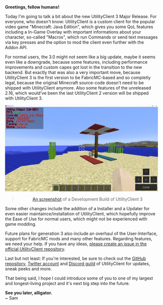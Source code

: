 **Greetings, fellow humans!**

Today I'm going to talk a bit about the new UtilityClient 3 Major Release.
For everyone, who doesn't know: UtilityClient is a custom client for the popular video game "Minecraft: Java Edition",
which gives you some QoL features including a In-Game Overlay with important informations about your character,
so-called "Macros", which run Commands or send text messages via key presses
and the option to mod the client even further with the Addon API.

For normal users, the 3.0 might not seem like a big update, maybe it seems even like a downgrade,
because some features, including performance improvements and custom capes got lost in the transition to the new backend.
But exactly that was also a very important move, because UtilityClient 3 is the first version to be FabricMC-based and
so completly legal, because the original Minecraft source-code doesn't need to be shipped with UtilityClient anymore.
Also some features of the unreleased 2.16, which would've been the last UtilityClient 2 version will be shipped with UtilityClient 3.

<center>
<img src="/blog/images/F1W_kmZWcAAaEfq.jpg" width="800px">

> [An screenshot](https://twitter.com/UtilityClient/status/1681461026838003714/photo/1) of a Development Build of UtilityClient 3
</center>


Some other changes include the addition of a Installer and a Updater for even easier maintaince/installation of UtilityClient,
which hopefully improve the Ease of Use for normal users, which might not be experienced with game modding.

Future plans for generation 3 also include an overhaul of the User-Interface, support for FabricMC mods and many other features.
Regarding features, we need your help. If you have any ideas, [please create an issue in the official UtilityClient repository](https://www.github.com/utility-client/utilityclient/issues).

Last but not least: If you're interested, be sure to check out the [GitHub repository](https://github.com/Utility-Client/UtilityClient), [Twitter account](https://twitter.com/UtilityClient) and [Discord guild](https://discord.com/invite/qZ4PZUn) of UtilityClient for updates,
sneak peeks and more.

That being said, I hope I could introduce some of you to one of my largest and longest-living project and it's next big step into the future.

**See you later, alligator.**<br>
~ Sam